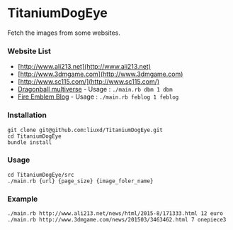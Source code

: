 # TitaniumDogEye

Fetch the images from some websites.

### Website List

+ [http://www.ali213.net](http://www.ali213.net)
+ [http://www.3dmgame.com](http://www.3dmgame.com)
+ [http://www.sc115.com/](http://www.sc115.com/)
+ [Dragonball multiverse](http://tieba.baidu.com/p/3345173889?pn=1) - Usage : `./main.rb dbm 1 dbm`
+ [Fire Emblem Blog](https://fireemblemblog.wordpress.com) - Usage : `./main.rb feblog 1 feblog`

### Installation

```
git clone git@github.com:liuxd/TitaniumDogEye.git
cd TitaniumDogEye
bundle install
```

### Usage

```
cd TitaniumDogEye/src
./main.rb {url} {page_size} {image_foler_name}
```

### Example

```
./main.rb http://www.ali213.net/news/html/2015-8/171333.html 12 euro
./main.rb http://www.3dmgame.com/news/201503/3463462.html 7 onepiece3
```